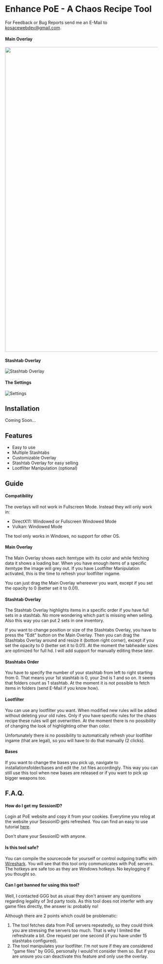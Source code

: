 # Enhance PoE - A Chaos Recipe Tool

For Feedback or Bug Reports send me an E-Mail to kosacewebdev@gmail.com.


#### Main Overlay

<img src="https://github.com/kosace/EnhancePoEApp/blob/master/enhancepoescreen2.png" width="1000">

#### Stashtab Overlay

![Stashtab Overlay](https://github.com/kosace/EnhancePoEApp/blob/master/EnhancePoEscreen1.png)

#### The Settings

![Settings](https://github.com/kosace/EnhancePoEApp/blob/master/enhancepoescreen3.png)

## Installation
Coming Soon...

## Features

 - Easy to use
 - Multiple Stashtabs
 - Customizable Overlay
 - Stashtab Overlay for easy selling
 - Lootfilter Manipulation (optional)

## Guide

#### Compatibility

The overlays will not work in Fullscreen Mode. Instead they will only work in:
 - DirectX11: Windowed or Fullscreen Windowed Mode
 - Vulkan: Windowed Mode
 
The tool only works in Windows, no support for other OS.

#### Main Overlay

The Main Overlay shows each itemtype with its color and while fetching data it shows a loading bar. When you have enough items of a specific itemtype the image will grey out. If you have Lootfilter Manipulation activated, this is the time to refresh your lootfilter ingame. 

You can just drag the Main Overlay whereever you want, except if you set the opacity to 0 (better set it to 0.01).

#### Stashtab Overlay

The Stashtab Overlay highlights items in a specific order if you have full sets in a stashtab. No more wondering which part is missing when selling. Also this way you can put 2 sets in one inventory.

If you want to change position or size of the Stashtabs Overlay, you have to press the "Edit" button on the Main Overlay. Then you can drag the Stashtabs Overlay around and resize it (bottom right corner), except if you set the opacity to 0 (better set it to 0.01). At the moment the tabheader sizes are optimized for full hd. I will add support for manually editing these later.

#### Stashtabs Order

You have to specify the number of your stashtab from left to right starting from 0. That means your 1st stashtab is 0, your 2nd is 1 and so on. It seems that folders count as 1 stashtab. At the moment it is not possible to fetch items in folders (send E-Mail if you know how).

#### Lootfilter

You can use any lootfilter you want. When modified new rules will be added without deleting your old rules. Only if you have specific rules for the chaos recipe these rules will get overwritten. At the moment there is no possibility of changing the look of highlighting other than color.

Unfortunately there is no possibility to automatically refresh your lootfilter ingame (that are legal), so you will have to do that manually (2 clicks).

#### Bases

If you want to change the bases you pick up, navigate to installationsfolder/bases and edit the .txt files accordingly. This way you can still use this tool when new bases are released or if you want to pick up bigger weapons too. 

##  F.A.Q.
#### How do I get my SessionID?
Login at PoE website and copy it from your cookies. Everytime you relog at the website your SessionID gets refreshed. You can find an easy to use tutorial [here](http://www.vhpg.com/how-to-find-poe-session-id/).

Don't share your SessionID with anyone.

#### Is this tool safe?
You can compile the sourcecode for yourself or control outgoing traffic with [Wireshark](https://www.wireshark.org/). You will see that this tool only communicates with PoE servers. The hotkeys are safe too as they are Windows hotkeys. No keylogging if you thought so.

#### Can I get banned for using this tool?
Well, I contacted GGG but as usual they don't answer any questions regarding legality of 3rd party tools. As this tool does not interfer with any game files directly, the answer is: probably no!

Although there are 2 points which could be problematic:
1. The tool fetches data from PoE servers repeatedly, so they could think you are stressing the servers too much. That is why I limited the refreshrate a bit. One request per one second (if you have under 15 stashtabs configured). 
2. The tool manipulates your lootfilter. I'm not sure if they are considered "game files" by GGG, personally I would'nt consider them so. But if you are unsure you can deactivate this feature and only use the overlay. 
